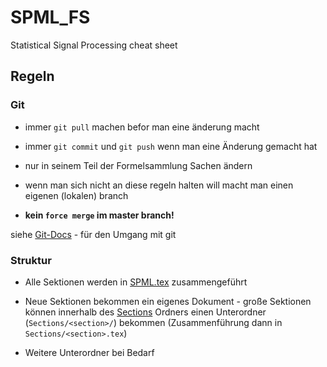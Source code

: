 
# SPML_FS

Statistical Signal Processing cheat sheet

  

## Regeln

### Git

- immer `git pull` machen befor man eine änderung macht

- immer `git commit` und `git push` wenn man eine Änderung gemacht hat

- nur in seinem Teil der Formelsammlung Sachen ändern

- wenn man sich nicht an diese regeln halten will macht man einen eigenen (lokalen) branch

-  **kein `force merge` im master branch!**

siehe [Git-Docs](https://git-scm.com/doc) - für den Umgang mit git

### Struktur

- Alle Sektionen werden in [SPML.tex](SPML.tex) zusammengeführt

- Neue Sektionen bekommen ein eigenes Dokument - große Sektionen können innerhalb des [Sections](Sections) Ordners einen Unterordner (`Sections/<section>/`) bekommen (Zusammenführung dann in `Sections/<section>.tex`)
- Weitere Unterordner bei Bedarf
